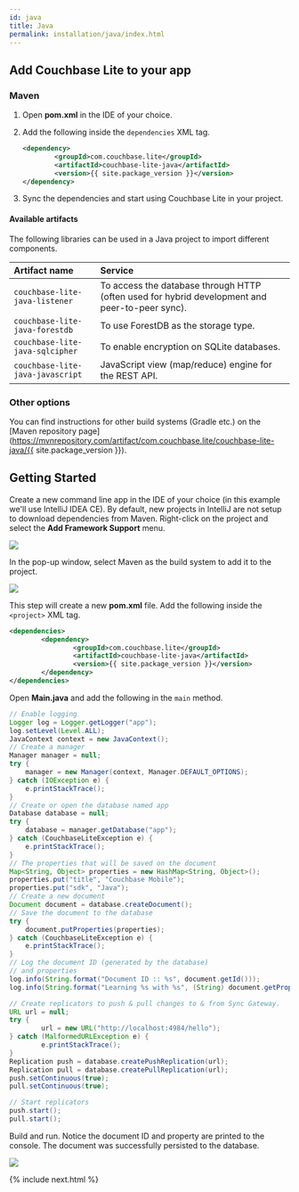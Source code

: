 ```yaml
---
id: java
title: Java
permalink: installation/java/index.html
---
```


## Add Couchbase Lite to your app

### Maven

1. Open **pom.xml** in the IDE of your choice.
2. Add the following inside the `dependencies` XML tag.

	```xml
	<dependency>
			<groupId>com.couchbase.lite</groupId>
			<artifactId>couchbase-lite-java</artifactId>
			<version>{{ site.package_version }}</version>
	</dependency>
	```

3. Sync the dependencies and start using Couchbase Lite in your project.

#### Available artifacts

The following libraries can be used in a Java project to import different components.

|Artifact name|Service|
|:---------------------|:------|
|`couchbase-lite-java-listener`|To access the database through HTTP (often used for hybrid development and peer-to-peer sync).|
|`couchbase-lite-java-forestdb`|To use ForestDB as the storage type.|
|`couchbase-lite-java-sqlcipher`|To enable encryption on SQLite databases.|
|`couchbase-lite-java-javascript`|JavaScript view (map/reduce) engine for the REST API.|

### Other options

You can find instructions for other build systems (Gradle etc.) on the [Maven repository page](https://mvnrepository.com/artifact/com.couchbase.lite/couchbase-lite-java/{{ site.package_version }}).

## Getting Started

Create a new command line app in the IDE of your choice (in this example we'll use IntelliJ IDEA CE). By default, new 
projects in IntelliJ are not setup to download dependencies from Maven. Right-click on the project and select the **Add Framework Support** menu.

<img src="../img/intellij-maven-support.png" class=center-image />

In the pop-up window, select Maven as the build system to add it to the project.

<img src="../img/maven-popup.png" class=center-image />

This step will create a new **pom.xml** file. Add the following inside the `<project>` XML tag.

```xml
<dependencies>
		<dependency>
				<groupId>com.couchbase.lite</groupId>
				<artifactId>couchbase-lite-java</artifactId>
				<version>{{ site.package_version }}</version>
		</dependency>
</dependencies>
```

Open **Main.java** and add the following in the `main` method.

```java
// Enable logging
Logger log = Logger.getLogger("app");
log.setLevel(Level.ALL);
JavaContext context = new JavaContext();
// Create a manager
Manager manager = null;
try {
    manager = new Manager(context, Manager.DEFAULT_OPTIONS);
} catch (IOException e) {
    e.printStackTrace();
}
// Create or open the database named app
Database database = null;
try {
    database = manager.getDatabase("app");
} catch (CouchbaseLiteException e) {
    e.printStackTrace();
}
// The properties that will be saved on the document
Map<String, Object> properties = new HashMap<String, Object>();
properties.put("title", "Couchbase Mobile");
properties.put("sdk", "Java");
// Create a new document
Document document = database.createDocument();
// Save the document to the database
try {
    document.putProperties(properties);
} catch (CouchbaseLiteException e) {
    e.printStackTrace();
}
// Log the document ID (generated by the database)
// and properties
log.info(String.format("Document ID :: %s", document.getId()));
log.info(String.format("Learning %s with %s", (String) document.getProperty("title"), (String) document.getProperty("sdk")));

// Create replicators to push & pull changes to & from Sync Gateway.
URL url = null;
try {
		url = new URL("http://localhost:4984/hello");
} catch (MalformedURLException e) {
		e.printStackTrace();
}
Replication push = database.createPushReplication(url);
Replication pull = database.createPullReplication(url);
push.setContinuous(true);
pull.setContinuous(true);

// Start replicators
push.start();
pull.start();
```

Build and run. Notice the document ID and property are printed to the console. The document was successfully persisted to the database.

<img src="../img/java-log-results.png" class=center-image />

{% include next.html %}